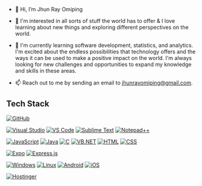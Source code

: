 - 👋 Hi, I’m Jhun Ray Omiping
- 👀 I'm interested in all sorts of stuff the world has to offer & I love learning about new things and exploring different perspectives on the world.
- 🌱 I'm currently learning software development, statistics, and analytics. I'm excited about the endless possibilities that technology offers and the ways it can be used to make a positive impact on the world. 
     I'm always looking for new challenges and opportunities to expand my knowledge and skills in these areas.

- 📫 Reach out to me by sending an email to jhunrayomiping@gmail.com.


## Tech Stack


[![GitHub](https://img.shields.io/badge/GitHub-100000?style=for-the-badge&logo=github&logoColor=white)](https://github.com/qw87rt)

[![Visual Studio](https://img.shields.io/badge/Visual%20Studio-5C2D91?style=for-the-badge&logo=visual-studio&logoColor=white)](https://visualstudio.microsoft.com/)
[![VS Code](https://img.shields.io/badge/VS%20Code-007ACC?style=for-the-badge&logo=visual-studio-code&logoColor=white)](https://code.visualstudio.com/)
[![Sublime Text](https://img.shields.io/badge/Sublime%20Text-FF9800?style=for-the-badge&logo=sublime-text&logoColor=white)](https://www.sublimetext.com/)
[![Notepad++](https://img.shields.io/badge/Notepad++-90E59A?style=for-the-badge&logo=notepad%2B%2B&logoColor=black)](https://notepad-plus-plus.org/)

[![JavaScript](https://img.shields.io/badge/JavaScript-F7DF1E?style=for-the-badge&logo=javascript&logoColor=black)](https://developer.mozilla.org/en-US/docs/Web/JavaScript)
[![Java](https://img.shields.io/badge/Java-ED8B00?style=for-the-badge&logo=java&logoColor=white)](https://www.java.com/)
[![C](https://img.shields.io/badge/C-00599C?style=for-the-badge&logo=c&logoColor=white)](https://en.wikipedia.org/wiki/C_(programming_language))
[![VB.NET](https://img.shields.io/badge/VB.NET-512BD4?style=for-the-badge&logo=.net&logoColor=white)](https://docs.microsoft.com/en-us/dotnet/visual-basic/)
[![HTML](https://img.shields.io/badge/HTML-E34F26?style=for-the-badge&logo=html5&logoColor=white)](https://developer.mozilla.org/en-US/docs/Web/HTML)
[![CSS](https://img.shields.io/badge/CSS-1572B6?style=for-the-badge&logo=css3&logoColor=white)](https://developer.mozilla.org/en-US/docs/Web/CSS)

[![Expo](https://img.shields.io/badge/Expo-000020?style=for-the-badge&logo=expo&logoColor=white)](https://expo.io/)
[![Express.js](https://img.shields.io/badge/Express.js-000000?style=for-the-badge&logo=express&logoColor=white)](https://expressjs.com/)

[![Windows](https://img.shields.io/badge/Windows-0078D6?style=for-the-badge&logo=windows&logoColor=white)](https://www.microsoft.com/en-us/windows)
[![Linux](https://img.shields.io/badge/Linux-FCC624?style=for-the-badge&logo=linux&logoColor=black)](https://www.linux.org/)
[![Android](https://img.shields.io/badge/Android-3DDC84?style=for-the-badge&logo=android&logoColor=white)](https://www.android.com/)
[![iOS](https://img.shields.io/badge/iOS-000000?style=for-the-badge&logo=ios&logoColor=white)](https://www.apple.com/ios/)

[![Hostinger](https://img.shields.io/badge/Hostinger-1FB4F5?style=for-the-badge&logo=hostinger&logoColor=white)](https://www.hostinger.com/)





<!---
-------------
--->
